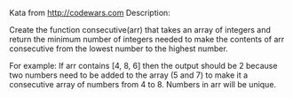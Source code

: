 Kata from http://codewars.com
Description:

Create the function consecutive(arr) that takes an array of integers and return the minimum number of integers needed to make the contents of arr consecutive from the lowest number to the highest number.

For example:
If arr contains [4, 8, 6] then the output should be 2 because two numbers need to be added to the array (5 and 7) to make it a consecutive array of numbers from 4 to 8. Numbers in arr will be unique.
